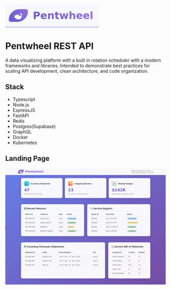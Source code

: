 ![Pentwheel Logo](./assets/logo.png "Pentwheel")

# Pentwheel REST API  
A data visualizing platform with a built in rotation scheduler with a modern frameworks and libraries. Intended to demonstrate best practices for scaling API development, clean architecture, and code organization.  

## Stack  
* Typescript  
* Node.js  
* ExpressJS  
* FastAPI  
* Redis  
* Postgres(Supabase)  
* GraphQL  
* Docker  
* Kubernetes  

## Landing Page  
![Pentwheel Landing Page](./assets/landing.png "Pentwheel Landing")  
